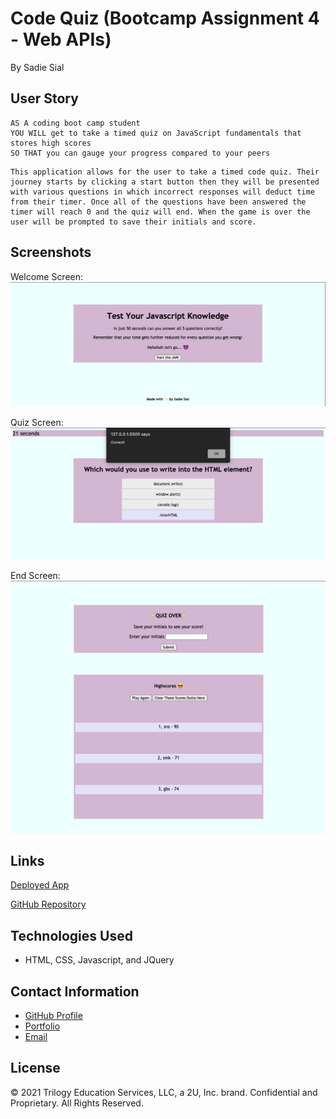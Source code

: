 # Code Quiz (Bootcamp Assignment 4 - Web APIs)

By Sadie Sial

## User Story
```
AS A coding boot camp student
YOU WILL get to take a timed quiz on JavaScript fundamentals that stores high scores
SO THAT you can gauge your progress compared to your peers
```

```
This application allows for the user to take a timed code quiz. Their journey starts by clicking a start button then they will be presented with various questions in which incorrect responses will deduct time from their timer. Once all of the questions have been answered the timer will reach 0 and the quiz will end. When the game is over the user will be prompted to save their initials and score.
```

## Screenshots

Welcome Screen:
![Screenshot](assets/images/screenshot.png)

Quiz Screen:
![Screenshot](assets/images/screenshot2.png)

End Screen:
![Screenshot](assets/images/screenshot3.png)


## Links
[Deployed App](https://sadielinks.github.io/code-quiz/)

[GitHub Repository](https://github.com/sadielinks/code-quiz)


## Technologies Used
- HTML, CSS, Javascript, and JQuery


## Contact Information

- [GitHub Profile](https://github.com/sadielinks)
- [Portfolio](https://sadielinks.github.io/professional-portfolio/)
- [Email](mailto:sadiecodes@gmail.com)


## License

© 2021 Trilogy Education Services, LLC, a 2U, Inc. brand. Confidential and Proprietary. All Rights Reserved.